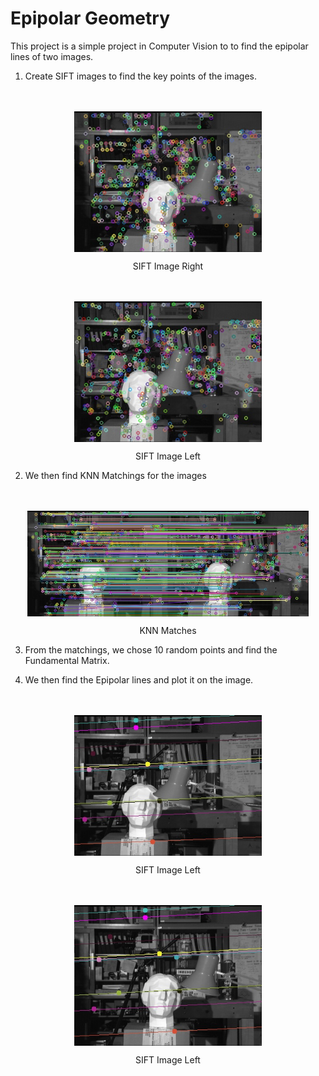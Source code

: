 # Epipolar Geometry
This project is a simple project in Computer Vision to to find the epipolar lines of two images.

1.  Create SIFT images to find the key points of the images.

<p align="center">
  <br><br>
  <img src="sift1.jpg" align = "center" width = 300>
  <figcaption><p align="center">SIFT Image Right</p></figcaption>
</p>

<p align="center">
  <br><br>
  <img src="sift2.jpg" align = "center" width = 300>
  <figcaption><p align="center">SIFT Image Left</p></figcaption>
</p>

2.  We then find KNN Matchings for the images

<p align="center">
  <br><br>
  <img src="matches_knn.jpg" align = "center" width = 450>
  <figcaption><p align="center">KNN Matches</p></figcaption>
</p>

3.  From the matchings, we chose 10 random points and find the Fundamental Matrix.

4.  We then find the Epipolar lines and plot it on the image.
<p align="center">
  <br><br>
  <img src="epi_left.jpg" align = "center" width = 300>
  <figcaption><p align="center">SIFT Image Left</p></figcaption>
</p>

<p align="center">
  <br><br>
  <img src="epi_right.jpg" align = "center" width = 300>
  <figcaption><p align="center">SIFT Image Left</p></figcaption>
</p>
